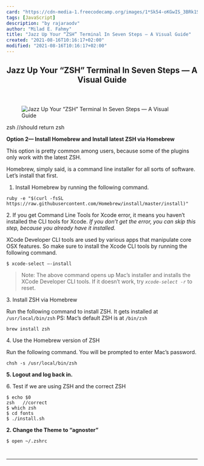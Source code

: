 ```yaml
---
card: "https://cdn-media-1.freecodecamp.org/images/1*Sk54-oKGwIS_3BRk1S4N7A.png"
tags: [JavaScript]
description: "by rajaraodv"
author: "Milad E. Fahmy"
title: "Jazz Up Your “ZSH” Terminal In Seven Steps — A Visual Guide"
created: "2021-08-16T10:16:17+02:00"
modified: "2021-08-16T10:16:17+02:00"
---
```

<div class="site-wrapper">
<main id="site-main" class="site-main outer">
<div class="inner">
<article class="post-full post tag-javascript tag-programming tag-web-development tag-tech tag-design ">
<header class="post-full-header">
<h1 class="post-full-title">Jazz Up Your “ZSH” Terminal In Seven Steps — A Visual Guide</h1>
</header>
<figure class="post-full-image">
<picture>
<source media="(max-width: 700px)" sizes="1px" srcset="data:image/gif;base64,R0lGODlhAQABAIAAAAAAAP///yH5BAEAAAAALAAAAAABAAEAAAIBRAA7 1w">
<source media="(min-width: 701px)" sizes="(max-width: 800px) 400px,
(max-width: 1170px) 700px,
1400px" srcset="https://cdn-media-1.freecodecamp.org/images/1*Sk54-oKGwIS_3BRk1S4N7A.png 300w,
https://cdn-media-1.freecodecamp.org/images/1*Sk54-oKGwIS_3BRk1S4N7A.png 600w,
https://cdn-media-1.freecodecamp.org/images/1*Sk54-oKGwIS_3BRk1S4N7A.png 1000w,
https://cdn-media-1.freecodecamp.org/images/1*Sk54-oKGwIS_3BRk1S4N7A.png 2000w">
<img onerror="this.style.display='none'" src="https://cdn-media-1.freecodecamp.org/images/1*Sk54-oKGwIS_3BRk1S4N7A.png" alt="Jazz Up Your “ZSH” Terminal In Seven Steps — A Visual Guide">
</picture>
</figure>
<section class="post-full-content">
<div class="post-content medium-migrated-article">
zsh //should return zsh</code></pre><p><strong>Option 2— Install Homebrew and Install latest ZSH via Homebrew</strong></p><p>This option is pretty common among users, because some of the plugins only work with the latest ZSH.</p><p>Homebrew, simply said, is a command line installer for all sorts of software. Let’s install that first.</p><ol><li>Install Homebrew by running the following command.</li></ol><pre><code class="language-bash">ruby -e "$(curl -fsSL https://raw.githubusercontent.com/Homebrew/install/master/install)"</code></pre><p>2. If you get Command Line Tools for Xcode error, it means you haven’t installed the CLI tools for Xcode.<em> If you don’t get the error, you can skip this step, because you already have it installed.</em></p><p>XCode Developer CLI tools are used by various apps that manipulate core OSX features. So make sure to install the Xcode CLI tools by running the following command.</p><p><code>$ xcode-select —-install</code></p><blockquote>Note: The above command opens up Mac’s installer and installs the XCode Developer CLI tools. If it doesn’t work, try <code><em>xcode-select -r</em></code> to reset.</blockquote><p>3. Install ZSH via Homebrew</p><p>Run the following command to install ZSH. It gets installed at <code>/usr/local/bin/zsh</code> PS: Mac’s default ZSH is at <code>/bin/zsh</code></p><pre><code class="language-bash">brew install zsh</code></pre><p>4. Use the Homebrew version of ZSH</p><p>Run the following command. You will be prompted to enter Mac’s password.</p><pre><code class="language-bash">chsh -s /usr/local/bin/zsh</code></pre><p><strong>5. Logout and log back in.</strong></p><p>6. Test if we are using ZSH and the correct ZSH</p><pre><code class="language-bash">$ echo $0
zsh   //correct
$ which zsh
$ cd fonts
$ ./install.sh</code></pre><p><strong>2. Change the Theme to “agnoster”</strong></p><pre><code class="language-bash">$ open ~/.zshrc
</div>
<hr>
</section>
</article>
</div>
</main>
</div>
<!-- Google Tag Manager (noscript) -->
<!-- End Google Tag Manager (noscript) -->
